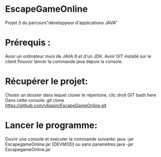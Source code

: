 # EscapeGameOnline
Projet 3 du parcours"développeur d'applications JAVA"


Prérequis :
====================
Avoir un ordinateur muni de JAVA 8 et d'un JDK.
Avoir GIT installé sur le client
Pouvoir lancer la commande java depuis la console.


Récupérer le projet:
=======================
Choisir un dossier dans lequel cloner le répertoire, clic droit GIT bash here
Dans cette console:
git clone https://github.com/vbiasin/EscapeGameOnline.git


Lancer le programme: 
========================
Ouvrir une console et exécuter la commande suivante:
java -jar EscapegameOnline.jar [DEVMOD] ou sans paramètres java -jar EscapegameOnline.jar
